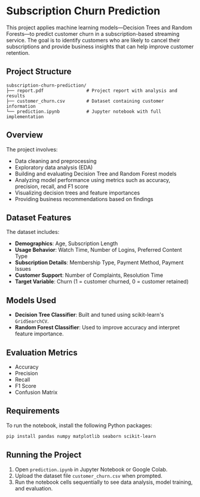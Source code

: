 # Subscription Churn Prediction

This project applies machine learning models—Decision Trees and Random Forests—to predict customer churn in a subscription-based streaming service. The goal is to identify customers who are likely to cancel their subscriptions and provide business insights that can help improve customer retention.

## Project Structure

```
subscription-churn-prediction/
├── report.pdf                # Project report with analysis and results
├── customer_churn.csv        # Dataset containing customer information
└── prediction.ipynb          # Jupyter notebook with full implementation
```

## Overview

The project involves:

- Data cleaning and preprocessing
- Exploratory data analysis (EDA)
- Building and evaluating Decision Tree and Random Forest models
- Analyzing model performance using metrics such as accuracy, precision, recall, and F1 score
- Visualizing decision trees and feature importances
- Providing business recommendations based on findings

## Dataset Features

The dataset includes:

- **Demographics**: Age, Subscription Length
- **Usage Behavior**: Watch Time, Number of Logins, Preferred Content Type
- **Subscription Details**: Membership Type, Payment Method, Payment Issues
- **Customer Support**: Number of Complaints, Resolution Time
- **Target Variable**: Churn (1 = customer churned, 0 = customer retained)

## Models Used

- **Decision Tree Classifier**: Built and tuned using scikit-learn's `GridSearchCV`.
- **Random Forest Classifier**: Used to improve accuracy and interpret feature importance.

## Evaluation Metrics

- Accuracy
- Precision
- Recall
- F1 Score
- Confusion Matrix

## Requirements

To run the notebook, install the following Python packages:

```bash
pip install pandas numpy matplotlib seaborn scikit-learn
```

## Running the Project

1. Open `prediction.ipynb` in Jupyter Notebook or Google Colab.
2. Upload the dataset file `customer_churn.csv` when prompted.
3. Run the notebook cells sequentially to see data analysis, model training, and evaluation.
